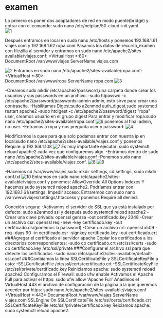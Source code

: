 # examen
Lo primero es poner dos adaptadores de red en modo puente(bridge) y entrar con el comando: sudo nano /etc/netplan/50-cloud-init.yaml  
![1](https://user-images.githubusercontent.com/55285319/69435473-e720ab00-0d3f-11ea-8206-c82d0fe8d74c.png)

Después entramos en local en sudo nano /etc/hosts y ponemos 192.168.1.61 viajes.com y 192.168.1.62 ropa.com
Pasamos los datos de recurso_examen con filezilla al servidor y entramos en sudo nano /etc/apache2/sites-available/viajes.conf: 
<VirtualHost *:80>                            
    DocumentRoot /var/www/viajes
    ServerName viajes.com
</VirtualHost>

![2](https://user-images.githubusercontent.com/55285319/69437245-34524c00-0d43-11ea-9d70-21f156fdeadd.png)
Entramos en sudo nano /etc/apache2/sites-available/ropa.conf: 
<VirtualHost *:80>                            
    DocumentRoot /var/www/ropa
    ServerName ropa.com
</VirtualHost>
![3](https://user-images.githubusercontent.com/55285319/69437285-4a600c80-0d43-11ea-9c2b-e91adbe9a60d.png)

-Creamos sudo mkdir /etc/apache2/password,una carpeta donde crear los usuarios y sus passwords en un archivo.
-sudo htpasswd -c /etc/apache2/password/passwords-admin admin, esto sirve para crear una contraseña.
-Habilitamos Digest:sudo a2enmod auth_digest,sudo systemctl restart apache2
-sudo htdigest -c /etc/apache2/password/digest "ropa" user, creamos usuario en el grupo digest
Para entrar y modificar ropa:sudo nano /etc/apache2/sites-available/ropa.conf
![6](https://user-images.githubusercontent.com/55285319/69438909-336ee980-0d46-11ea-94a1-9d6584490fcb.png) ponemos al final admin, no user.
-Entramos a ropa y nos pregunta user y password: 
![4](https://user-images.githubusercontent.com/55285319/69438796-015d8780-0d46-11ea-951c-eec48701bde8.png)


Modificamos la quee para que solo podamos entrar con nuestra ip en local:sudo nano /etc/apache2/sites-available/viajes.conf y ponemos 
<Directory>
    <RequireAll>
      Require ip 192.168.1.108
     </RequireAll>
  </Directory>
![7](https://user-images.githubusercontent.com/55285319/69439378-1b4b9a00-0d47-11ea-891e-6ac31dad053c.png)
Es muy importante ejecutar: sudo systemctl reload apache2 cada vez que configuremos algo.
-Entramos dentro de sudo nano /etc/apache2/sites-available/viajes.conf
-Ponemos sudo nano /etc/apache2/sites-available/viajes.conf.
![8](https://user-images.githubusercontent.com/55285319/69440593-69619d00-0d49-11ea-91cf-7e6838c588bf.png)
![9](https://user-images.githubusercontent.com/55285319/69441038-31a72500-0d4a-11ea-8992-0ef3190fb4e4.png)

-Hacemos cd /var/www/viajes,sudo mkdir settings, cd settings, sudo mkdir conf.txt
![10](https://user-images.githubusercontent.com/55285319/69441174-7cc13800-0d4a-11ea-92b7-7db21172ca48.png)
Entramos en sudo nano /etc/apache2/sites-available/viajes.conf y ponemos:
<Directory>
     AllowOverride All
     Options Indexes
</Directory>
Y hacemos sudo systemctl reload apache2.
Podríamos entrar con 192.168.1.61/settings.
Impedir acceso: Entraremos con sudo nano /var/www/viajes/settings/.htaccess y ponemos Require all denied.

Conexión segura:
-Activamos el servidor de SSL que ya está instalado por defecto: sudo a2enmod ssl y después sudo systemctl reload apache2
-Crear una clave privada: openssl genrsa -out certificado.key 2048
-Crear un archivo csr: openssl req -new -key certificado.key -out certificado.csr(ponemos la password)
-Crear un archivo crt: openssl x509 -req -days 90 -in certificado.csr -signkey certificado.key -out certificado.crt
###Agregar el certificado al servidor apache
Copiar los certificados a los directorios conrrespondientes:
-sudo cp certificado.crt /etc/ssl/certs
-sudo cp certificado.key /etc/ssl/private
###Configurar el archivo ssl para que detecte los certificados
-sudo nano /etc/apache2/sites-available/default-ssl.conf
###Cambiamos la linea SSLCertificateFile y SSLCertificateKeyFile a esto:
-SSLCertificateFile /etc/ssl/certs/certificado.crt
-SSLCertificateKeyFile /etc/ssl/private/certificado.key
Reiniciamos apache: sudo systemctl reload apache2
Configuramos el Firewall: sudo ufw enable
Activamos el Apache Full para activar el https: sudo ufw allow 'Apache Full'
Añadimos el VirtualHost 443 el archivo de configuración de la página a la que queremos acceder por https:
sudo nano /etc/apache2/sites-available/viajes.conf
<VirtualHost *:443>
    DocumentRoot /var/www/viajes
    ServerName viajes.com
    SSLEngine On
    SSLCertificateFile /etc/ssl/certs/certificado.crt
    SSLCertificateKeyFile /etc/ssl/private/certificado.key
</VirtualHost>
Reiciamos apache: sudo systemctl reload apache2.


